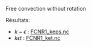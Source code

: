 Free convection without rotation

Résultats:
- $k - \epsilon$ : [FCNR1_keps.nc](test_cases/FCNR1_keps.nc)
- $k \epsilon t$ : [FCNR1_ket.nc](test_cases/FCNR1_ket.nc)
